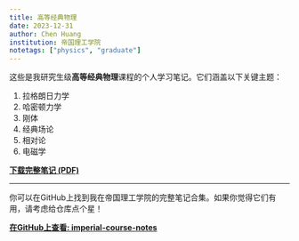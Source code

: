 ```yaml
---
title: 高等经典物理
date: 2023-12-31
author: Chen Huang
institution: 帝国理工学院
notetags: ["physics", "graduate"]
---
```


这些是我研究生级**高等经典物理**课程的个人学习笔记。它们涵盖以下关键主题：

1. 拉格朗日力学
2. 哈密顿力学
3. 刚体
4. 经典场论
5. 相对论
6. 电磁学

[**下载完整笔记 (PDF)**](/notes/advanced-classical-physics/pdf/advanced-classical-physics.pdf)

---

你可以在GitHub上找到我在帝国理工学院的完整笔记合集。如果你觉得它们有用，请考虑给仓库点个星！

[**在GitHub上查看: imperial-course-notes**](https://github.com/chenx820/imperial-course-notes)
